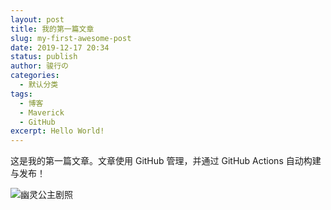 ```yaml
---
layout: post
title: 我的第一篇文章
slug: my-first-awesome-post
date: 2019-12-17 20:34
status: publish
author: 骏行の
categories: 
  - 默认分类
tags: 
  - 博客
  - Maverick
  - GitHub
excerpt: Hello World!
---
```


这是我的第一篇文章。文章使用 GitHub 管理，并通过 GitHub Actions 自动构建与发布！

![幽灵公主剧照](./images/Mononoke_Hime.jpg)
